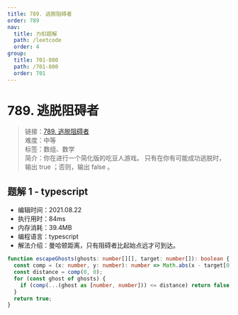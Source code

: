 ```yaml
---
title: 789. 逃脱阻碍者
order: 789
nav:
  title: 力扣题解
  path: /leetcode
  order: 4
group:
  title: 701-800
  path: /701-800
  order: 701
---
```


# 789. 逃脱阻碍者

> 链接：[789. 逃脱阻碍者](https://leetcode-cn.com/problems/escape-the-ghosts/)  
> 难度：中等  
> 标签：数组、数学  
> 简介：你在进行一个简化版的吃豆人游戏。 只有在你有可能成功逃脱时，输出 true ；否则，输出 false 。

## 题解 1 - typescript

- 编辑时间：2021.08.22
- 执行用时：84ms
- 内存消耗：39.4MB
- 编程语言：typescript
- 解法介绍：曼哈顿距离，只有阻碍者比起始点远才可到达。

```typescript
function escapeGhosts(ghosts: number[][], target: number[]): boolean {
  const comp = (x: number, y: number): number => Math.abs(x - target[0]) + Math.abs(y - target[1]);
  const distance = comp(0, 0);
  for (const ghost of ghosts) {
    if (comp(...(ghost as [number, number])) <= distance) return false;
  }
  return true;
}
```
